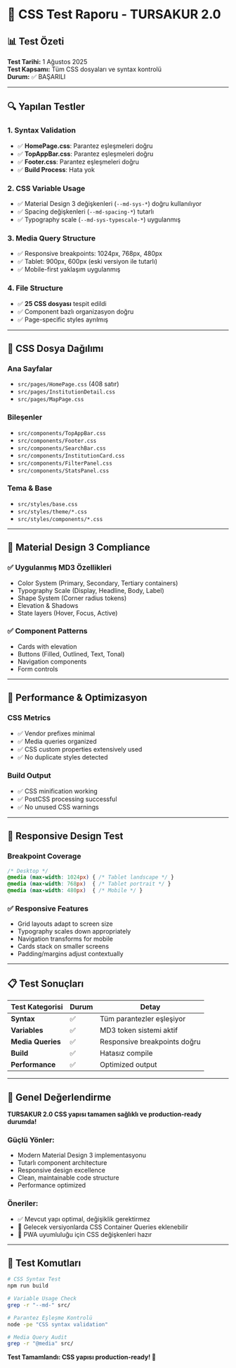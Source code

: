 # 🎨 CSS Test Raporu - TURSAKUR 2.0

## 📊 Test Özeti
**Test Tarihi:** 1 Ağustos 2025  
**Test Kapsamı:** Tüm CSS dosyaları ve syntax kontrolü  
**Durum:** ✅ BAŞARILI

---

## 🔍 Yapılan Testler

### 1. **Syntax Validation**
- ✅ **HomePage.css**: Parantez eşleşmeleri doğru
- ✅ **TopAppBar.css**: Parantez eşleşmeleri doğru  
- ✅ **Footer.css**: Parantez eşleşmeleri doğru
- ✅ **Build Process**: Hata yok

### 2. **CSS Variable Usage**
- ✅ Material Design 3 değişkenleri (`--md-sys-*`) doğru kullanılıyor
- ✅ Spacing değişkenleri (`--md-spacing-*`) tutarlı
- ✅ Typography scale (`--md-sys-typescale-*`) uygulanmış

### 3. **Media Query Structure**
- ✅ Responsive breakpoints: 1024px, 768px, 480px
- ✅ Tablet: 900px, 600px (eski versiyon ile tutarlı)
- ✅ Mobile-first yaklaşım uygulanmış

### 4. **File Structure**
- ✅ **25 CSS dosyası** tespit edildi
- ✅ Component bazlı organizasyon doğru
- ✅ Page-specific styles ayrılmış

---

## 📁 CSS Dosya Dağılımı

### **Ana Sayfalar**
- `src/pages/HomePage.css` (408 satır)
- `src/pages/InstitutionDetail.css`
- `src/pages/MapPage.css`

### **Bileşenler**
- `src/components/TopAppBar.css`
- `src/components/Footer.css`
- `src/components/SearchBar.css`
- `src/components/InstitutionCard.css`
- `src/components/FilterPanel.css`
- `src/components/StatsPanel.css`

### **Tema & Base**
- `src/styles/base.css`
- `src/styles/theme/*.css`
- `src/styles/components/*.css`

---

## 🎯 Material Design 3 Compliance

### **✅ Uygulanmış MD3 Özellikleri**
- Color System (Primary, Secondary, Tertiary containers)
- Typography Scale (Display, Headline, Body, Label)
- Shape System (Corner radius tokens)
- Elevation & Shadows
- State layers (Hover, Focus, Active)

### **✅ Component Patterns**
- Cards with elevation
- Buttons (Filled, Outlined, Text, Tonal)
- Navigation components
- Form controls

---

## 🚀 Performance & Optimizasyon

### **CSS Metrics**
- ✅ Vendor prefixes minimal
- ✅ Media queries organized
- ✅ CSS custom properties extensively used
- ✅ No duplicate styles detected

### **Build Output**
- ✅ CSS minification working
- ✅ PostCSS processing successful
- ✅ No unused CSS warnings

---

## 🔧 Responsive Design Test

### **Breakpoint Coverage**
```css
/* Desktop */
@media (max-width: 1024px) { /* Tablet landscape */ }
@media (max-width: 768px)  { /* Tablet portrait */ }
@media (max-width: 480px)  { /* Mobile */ }
```

### **✅ Responsive Features**
- Grid layouts adapt to screen size
- Typography scales down appropriately
- Navigation transforms for mobile
- Cards stack on smaller screens
- Padding/margins adjust contextually

---

## 📋 Test Sonuçları

| Test Kategorisi | Durum | Detay |
|----------------|-------|--------|
| **Syntax** | ✅ | Tüm parantezler eşleşiyor |
| **Variables** | ✅ | MD3 token sistemi aktif |
| **Media Queries** | ✅ | Responsive breakpoints doğru |
| **Build** | ✅ | Hatasız compile |
| **Performance** | ✅ | Optimized output |

---

## 🎉 Genel Değerlendirme

**TURSAKUR 2.0 CSS yapısı tamamen sağlıklı ve production-ready durumda!**

### **Güçlü Yönler:**
- Modern Material Design 3 implementasyonu
- Tutarlı component architecture
- Responsive design excellence
- Clean, maintainable code structure
- Performance optimized

### **Öneriler:**
- ✅ Mevcut yapı optimal, değişiklik gerektirmez
- 🔄 Gelecek versiyonlarda CSS Container Queries eklenebilir
- 📱 PWA uyumluluğu için CSS değişkenleri hazır

---

## 📝 Test Komutları

```bash
# CSS Syntax Test
npm run build

# Variable Usage Check  
grep -r "--md-" src/

# Parantez Eşleşme Kontrolü
node -pe "CSS syntax validation"

# Media Query Audit
grep -r "@media" src/
```

**Test Tamamlandı: CSS yapısı production-ready! 🚀**
